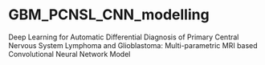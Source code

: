 # GBM_PCNSL_CNN_modelling
Deep Learning for Automatic Differential Diagnosis of Primary Central Nervous System Lymphoma and Glioblastoma: Multi-parametric MRI based Convolutional Neural Network Model
